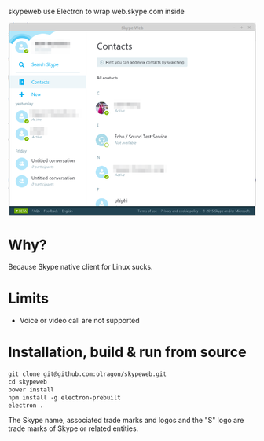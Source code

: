 skypeweb use Electron to wrap web.skype.com inside

![Skypeweb screenshot](/screenshot.png?raw=true "Skypeweb screenshot")

# Why?
Because Skype native client for Linux sucks.

# Limits

- Voice or video call are not supported

# Installation, build & run from source

```
git clone git@github.com:olragon/skypeweb.git
cd skypeweb
bower install
npm install -g electron-prebuilt
electron .
```

The Skype name, associated trade marks and logos and the "S" logo are trade marks of Skype or related entities.
